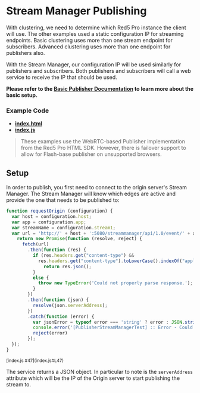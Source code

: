 # Stream Manager Publishing
With clustering, we need to determine which Red5 Pro instance the client will use. The other examples used a static configuration IP for streaming endpoints. Basic clustering uses more than one stream endpoint for subscribers. Advanced clustering uses more than one endpoint for publishers also.

With the Stream Manager, our configuration IP will be used similarly for publishers and subscribers. Both publishers and subscribers will call a web service to receive the IP that should be used.

**Please refer to the [Basic Publisher Documentation](../publish/README.md) to learn more about the basic setup.**

### Example Code
- **[index.html](index.html)**
- **[index.js](index.js)**

> These examples use the WebRTC-based Publisher implementation from the Red5 Pro HTML SDK. However, there is failover support to allow for Flash-base publisher on unsupported browsers.

## Setup
In order to publish, you first need to connect to the origin server's Stream Manager. The Stream Manager will know which edges are active and provide the one that needs to be published to:

```js
function requestOrigin (configuration) {
  var host = configuration.host;
  var app = configuration.app;
  var streamName = configuration.stream1;
  var url = 'http://' + host + ':5080/streammanager/api/1.0/event/' + app + '/' + streamName + '?action=broadcast';
    return new Promise(function (resolve, reject) {
      fetch(url)
        .then(function (res) {
          if (res.headers.get("content-type") &&
            res.headers.get("content-type").toLowerCase().indexOf("application/json") >= 0) {
              return res.json();
          }
          else {
            throw new TypeError('Could not properly parse response.');
          }
        })
        .then(function (json) {
          resolve(json.serverAddress);
        })
        .catch(function (error) {
          var jsonError = typeof error === 'string' ? error : JSON.stringify(error, null, 2)
          console.error('[PublisherStreamManagerTest] :: Error - Could not request Origin IP from Stream Manager. ' + jsonError)
          reject(error)
        });
  });
}
```

<sup>
[index.js #47](index.js#L47)
</sup>

The service returns a JSON object. In particular to note is the `serverAddress` attribute which will be the IP of the Origin server to start publishing the stream to.
